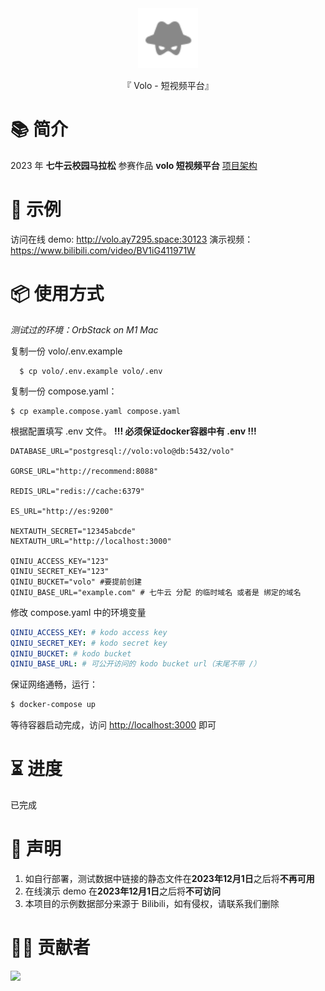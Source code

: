 <div align="center">

  <img id="volo" width="96" alt="volo" src=".github/image/icon.svg">

  <p>『 Volo - 短视频平台』</p>

</div>

# 📚 简介

2023 年 **七牛云校园马拉松** 参赛作品 **volo 短视频平台**
[项目架构](./docs/architecture.md)

# 📸 示例

访问在线 demo: <http://volo.ay7295.space:30123>
演示视频：<https://www.bilibili.com/video/BV1iG411971W>

# 📦 使用方式

_测试过的环境：OrbStack on M1 Mac_

复制一份 volo/.env.example
  
```shell  
  $ cp volo/.env.example volo/.env
```

复制一份 compose.yaml：

```shell
$ cp example.compose.yaml compose.yaml
```
根据配置填写 .env 文件。 **!!! 必须保证docker容器中有 .env !!!**
```
DATABASE_URL="postgresql://volo:volo@db:5432/volo"

GORSE_URL="http://recommend:8088"

REDIS_URL="redis://cache:6379"

ES_URL="http://es:9200"

NEXTAUTH_SECRET="12345abcde"
NEXTAUTH_URL="http://localhost:3000"

QINIU_ACCESS_KEY="123"
QINIU_SECRET_KEY="123"
QINIU_BUCKET="volo" #要提前创建
QINIU_BASE_URL="example.com" # 七牛云 分配 的临时域名 或者是 绑定的域名
```
修改 compose.yaml 中的环境变量

```yaml
QINIU_ACCESS_KEY: # kodo access key
QINIU_SECRET_KEY: # kodo secret key
QINIU_BUCKET: # kodo bucket
QINIU_BASE_URL: # 可公开访问的 kodo bucket url（末尾不带 /）
```

保证网络通畅，运行：

```sh
$ docker-compose up
```

等待容器启动完成，访问 <http://localhost:3000> 即可

# ⏳ 进度

已完成

# 🔦 声明

1. 如自行部署，测试数据中链接的静态文件在**2023年12月1日**之后将**不再可用**
2. 在线演示 demo
   在**2023年12月1日**之后将**不可访问**
3. 本项目的示例数据部分来源于 Bilibili，如有侵权，请联系我们删除

# 🧑‍💻 贡献者

<a href="https://github.com/AY-Space/qiniu1024/graphs/contributors">
  <img src="https://contrib.rocks/image?repo=AY-Space/qiniu1024" />
</a>
